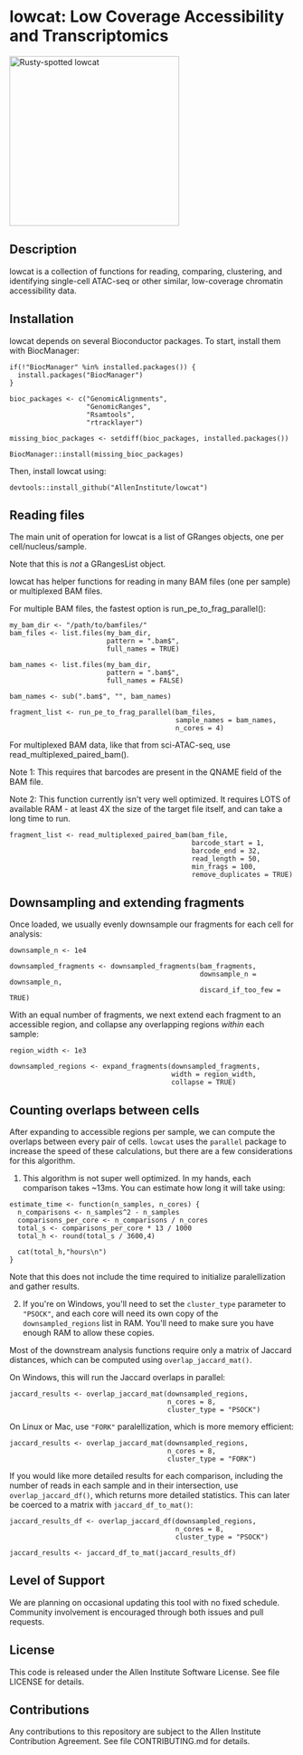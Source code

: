# lowcat: Low Coverage Accessibility and Transcriptomics

<img src="https://upload.wikimedia.org/wikipedia/commons/f/f7/Rusty-spotted_cat_%28f._rubiginosa%29.JPG" alt="Rusty-spotted lowcat" width="300px"/>

## Description

lowcat is a collection of functions for reading, comparing, clustering, and identifying 
single-cell ATAC-seq or other similar, low-coverage chromatin accessibility data.

## Installation

lowcat depends on several Bioconductor packages. To start, install them with BiocManager:
```
if(!"BiocManager" %in% installed.packages()) {
  install.packages("BiocManager")
}

bioc_packages <- c("GenomicAlignments",
                   "GenomicRanges",
                   "Rsamtools",
                   "rtracklayer")

missing_bioc_packages <- setdiff(bioc_packages, installed.packages())

BiocManager::install(missing_bioc_packages)
```

Then, install lowcat using:
```
devtools::install_github("AllenInstitute/lowcat")
```

## Reading files

The main unit of operation for lowcat is a list of GRanges objects, one per cell/nucleus/sample.

Note that this is *not* a GRangesList object.

lowcat has helper functions for reading in many BAM files (one per sample) or multiplexed BAM files.

For multiple BAM files, the fastest option is run_pe_to_frag_parallel():
```
my_bam_dir <- "/path/to/bamfiles/"
bam_files <- list.files(my_bam_dir, 
                        pattern = ".bam$",
                        full_names = TRUE)

bam_names <- list.files(my_bam_dir, 
                        pattern = ".bam$",
                        full_names = FALSE)

bam_names <- sub(".bam$", "", bam_names)

fragment_list <- run_pe_to_frag_parallel(bam_files,
                                         sample_names = bam_names,
                                         n_cores = 4)
```

For multiplexed BAM data, like that from sci-ATAC-seq, use read_multiplexed_paired_bam().

Note 1: This requires that barcodes are present in the QNAME field of the BAM file.

Note 2: This function currently isn't very well optimized. 
It requires LOTS of available RAM - at least 4X the size of the target file itself, and can take a long time to run.
```
fragment_list <- read_multiplexed_paired_bam(bam_file,
                                             barcode_start = 1,
                                             barcode_end = 32,
                                             read_length = 50,
                                             min_frags = 100,
                                             remove_duplicates = TRUE)
```

## Downsampling and extending fragments

Once loaded, we usually evenly downsample our fragments for each cell for analysis:
```
downsample_n <- 1e4

downsampled_fragments <- downsampled_fragments(bam_fragments,
                                               downsample_n = downsample_n,
                                               discard_if_too_few = TRUE)

```

With an equal number of fragments, we next extend each fragment to an accessible region, and collapse any overlapping regions *within* each sample:
```
region_width <- 1e3

downsampled_regions <- expand_fragments(downsampled_fragments,
                                        width = region_width,
                                        collapse = TRUE)
```

## Counting overlaps between cells

After expanding to accessible regions per sample, we can compute the overlaps between every pair of cells. `lowcat` uses the `parallel` package to increase the speed of these calculations, but there are a few considerations for this algorithm.

1. This algorithm is not super well optimized. In my hands, each comparison takes ~13ms. You can estimate how long it will take using:
```
estimate_time <- function(n_samples, n_cores) {
  n_comparisons <- n_samples^2 - n_samples
  comparisons_per_core <- n_comparisons / n_cores
  total_s <- comparisons_per_core * 13 / 1000
  total_h <- round(total_s / 3600,4)
  
  cat(total_h,"hours\n")
}
```
Note that this does not include the time required to initialize paralellization and gather results.

2. If you're on Windows, you'll need to set the `cluster_type` parameter to `"PSOCK"`, and each core will need its own copy of the `downsampled_regions` list in RAM. You'll need to make sure you have enough RAM to allow these copies.

Most of the downstream analysis functions require only a matrix of Jaccard distances, which can be computed using `overlap_jaccard_mat()`.

On Windows, this will run the Jaccard overlaps in parallel:
```
jaccard_results <- overlap_jaccard_mat(downsampled_regions,
                                       n_cores = 8,
                                       cluster_type = "PSOCK")
```

On Linux or Mac, use `"FORK"` paralellization, which is more memory efficient:
```
jaccard_results <- overlap_jaccard_mat(downsampled_regions,
                                       n_cores = 8,
                                       cluster_type = "FORK")
```

If you would like more detailed results for each comparison, including the number of reads in each sample and in their intersection, use `overlap_jaccard_df()`, which returns more detailed statistics. This can later be coerced to a matrix with `jaccard_df_to_mat()`:
```
jaccard_results_df <- overlap_jaccard_df(downsampled_regions,
                                         n_cores = 8,
                                         cluster_type = "PSOCK")

jaccard_results <- jaccard_df_to_mat(jaccard_results_df)
```

## Level of Support

We are planning on occasional updating this tool with no fixed schedule. Community involvement is encouraged through both issues and pull requests.

## License

This code is released under the Allen Institute Software License. See file LICENSE for details.

## Contributions

Any contributions to this repository are subject to the Allen Institute Contribution Agreement. See file CONTRIBUTING.md for details.



